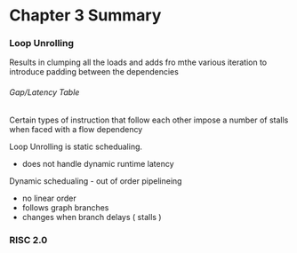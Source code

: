 # Chapter 3 Summary

### Loop Unrolling
Results in clumping all the loads and adds fro mthe various iteration to introduce padding between the dependencies

###### Gap/Latency Table 
Certain types of instruction that follow each other impose a number of stalls when faced with a flow dependency

Loop Unrolling is static schedualing.
- does not handle dynamic runtime latency

Dynamic schedualing - out of order pipelineing
- no linear order
- follows graph branches
- changes when branch delays ( stalls )

### RISC 2.0 

